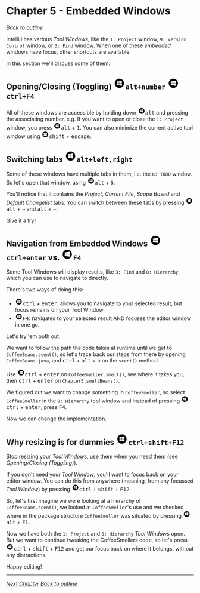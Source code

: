 # Chapter 5 - Embedded Windows
[_Back to outline_](outline.md)

IntelliJ has various _Tool Windows_, like the `1: Project` window, `9: Version Control` window, or `3: Find` window.
When one of these _embedded_ windows have focus, other shortcuts are available.

In this section we'll discuss some of them.

## Opening/Closing (Toggling) ![Windows](icons/glyph-windows-32.png)`alt+number` ![Windows](icons/glyph-windows-32.png)`ctrl+F4`
All of these windows are accessible by holding down ![Windows](icons/glyph-windows-20.png)<kbd>alt</kbd> and pressing the associating number.
e.g. If you want to open or close the `1: Project` window, you press ![Windows](icons/glyph-windows-20.png)<kbd>alt</kbd> + <kbd>1</kbd>.
You can also minimize the current active tool window using ![Windows](icons/glyph-windows-20.png)<kbd>shift</kbd> + <kbd>escape</kbd>.

## Switching tabs ![Windows](icons/glyph-windows-32.png)`alt+left,right`
Some of these windows have multiple tabs in them, i.e. the `6: TODO` window.
So let's open that window, using ![Windows](icons/glyph-windows-20.png)<kbd>alt</kbd> + <kbd>6</kbd>.  

You'll notice that it contains the _Project_, _Current File_, _Scope Based_ and _Default Changelist_ tabs.
You can switch between these tabs by pressing ![Windows](icons/glyph-windows-20.png)<kbd>alt</kbd> + <kbd>&#8594;</kbd> and <kbd>alt</kbd> + <kbd>&#8592;</kbd>.

Give it a try!

## Navigation from Embedded Windows ![Windows](icons/glyph-windows-32.png)`ctrl+enter` vs. ![Windows](icons/glyph-windows-32.png)`F4`
Some Tool Windows will display results, like `3: Find` and `8: Hierarchy`, which you can use to navigate to directly.

There's two ways of doing this:

* ![Windows](icons/glyph-windows-20.png)<kbd>ctrl</kbd> + <kbd>enter</kbd>: allows you to navigate to your selected result, but focus remains on your Tool Window
* ![Windows](icons/glyph-windows-20.png)<kbd>F4</kbd>: navigates to your selected result AND focuses the editor window in one go.

Let's try 'em both out.

We want to follow the path the code takes at runtime until we get to `CoffeeBeans.scent()`, so let's trace back our steps from there by
opening `CoffeeBeans.java`, and <kbd>ctrl</kbd> + <kbd>alt</kbd> + <kbd>h</kbd> on the `scent()` method.

Use ![Windows](icons/glyph-windows-20.png)<kbd>ctrl</kbd> + <kbd>enter</kbd> on `CoffeeSmeller.smell()`, see where it takes you, then <kbd>ctrl</kbd> + <kbd>enter</kbd>
on `Chapter5.smellBeans()`.

We figured out we want to change something in `CoffeeSmeller`, so select `CoffeeSmeller` in the `8: Hierarchy` tool window and instead of
pressing ![Windows](icons/glyph-windows-20.png)<kbd>ctrl</kbd> + <kbd>enter</kbd>, press <kbd>F4</kbd>.

Now we can change the implementation.

## Why resizing is for dummies ![Windows](icons/glyph-windows-32.png)`ctrl+shift+F12`
Stop resizing your _Tool Windows_, use them when you need them (see _Opening/Closing (Toggling)_).

If you don't need your _Tool Window_, you'll want to focus back on your editor window. You can do this from anywhere (meaning, from any
focussed _Tool Window_) by pressing ![Windows](icons/glyph-windows-20.png)<kbd>ctrl</kbd> + <kbd>shift</kbd> + <kbd>F12</kbd>.

So, let's first imagine we were looking at a hierarchy of `CoffeeBeans.scent()`, we looked at `CoffeeSmeller`'s use and we checked where in
the package structure `CoffeeSmeller` was situated by pressing ![Windows](icons/glyph-windows-20.png)<kbd>alt</kbd> + <kbd>F1</kbd>.

Now we have both the `1: Project` and `8: Hierarchy` _Tool Windows_ open. But we want to continue tweaking the CoffeeSmellers code, so let's
press ![Windows](icons/glyph-windows-20.png)<kbd>ctrl</kbd> + <kbd>shift</kbd> + <kbd>F12</kbd> and get our focus back on where it belongs, without any distractions.

Happy editing!

---

[_Next Chapter_](chapter6.md)
[_Back to outline_](outline.md)